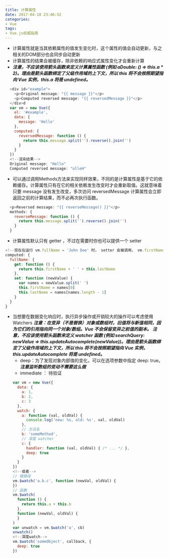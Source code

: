 ```yaml
---
title: 计算属性
date: 2017-04-18 23:46:52
categories:
- Vue
tags:
- Vue.js权威指南
---
```

- 计算属性就是当其依赖属性的值发生变化时，这个属性的值会自动更新，与之相关的DOM部分也会同步自动更新
- 计算属性的结果会被缓存，除非依赖的响应式属性变化才会重新计算
- ___注意，不应该使用箭头函数来定义计算属性函数 (例如 aDouble: () => this.a * 2)。理由是箭头函数绑定了父级作用域的上下文，所以 this 将不会按照期望指向 Vue 实例，this.a 将是 undefined。___

```javascript
  <div id="example">
    <p>Original message: "{{ message }}"</p>
    <p>Computed reversed message: "{{ reversedMessage }}"</p>
  </div>d
  var vm = new Vue({
    el: '#example',
    data: {
      message: 'Hello'
    },
    computed: {
      reversedMessage: function () {
        return this.message.split('').reverse().join('')
      }
    }
  })
  <!--渲染结果-->
  Original message: "Hello"
  Computed reversed message: "olleH"
```

- 可以通过调用Methods方法来实现同样效果，不同的是计算属性是基于它的依赖缓存。计算属性只有在它的相关依赖发生改变时才会重新取值。这就意味着只要 message 没有发生改变，多次访问 reversedMessage 计算属性会立即返回之前的计算结果，而不必再次执行函数。

```javascript
  <p>Reversed message: "{{ reverseMessage() }}"</p>
  methods: {
    reverseMessage: function () {
      return this.message.split('').reverse().join('')
    }
  }
```

- 计算属性默认只有 getter ，不过在需要时你也可以提供一个 setter

```javascript
<!--现在在运行 vm.fullName = 'John Doe' 时， setter 会被调用， vm.firstName 和 vm.lastName 也会被对应更新-->
computed: {
  fullName: {
    get: function () {
      return this.firstName + ' ' + this.lastName
    },
    set: function (newValue) {
      var names = newValue.split(' ')
      this.firstName = names[0]
      this.lastName = names[names.length - 1]
    }
  }
}
```

- 当想要在数据变化响应时，执行异步操作或开销较大的操作可以考虑使用Watchers
  ___注意：在变异（不是替换）对象或数组时，旧值将与新值相同，因为它们的引用指向同一个对象/数组。Vue 不会保留变异之前值的副本。___
  ___注意，不应该使用箭头函数来定义 watcher 函数 (例如 searchQuery: newValue => this.updateAutocomplete(newValue))。理由是箭头函数绑定了父级作用域的上下文，所以 this 将不会按照期望指向 Vue 实例，this.updateAutocomplete 将是 undefined。___
  - deep：为了发现对象内部值的变化，可以在选项参数中指定 deep: true。___注意监听数组的变动不需要这么做___
  - immediate ： 待验证
  ```javascript
  var vm = new Vue({
    data: {
      a: 1,
      b: 2,
      c: 3
    },
    watch: {
      a: function (val, oldVal) {
        console.log('new: %s, old: %s', val, oldVal)
      },
      // 方法名
      b: 'someMethod',
      // 深度 watcher
      c: {
        handler: function (val, oldVal) { /* ... */ },
        deep: true
      }
    }
  })
  <!--或者-->
  // 键路径
  vm.$watch('a.b.c', function (newVal, oldVal) {
  })
  // 函数
  vm.$watch(
    function () {
      return this.a + this.b
    },
    function (newVal, oldVal) {
    }
  )
  var unwatch = vm.$watch('a', cb)
  unwatch()
  <!--深度watch-->
  vm.$watch('someObject', callback, {
    deep: true
  })

  ```